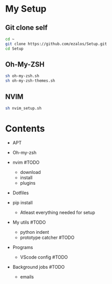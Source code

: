 # My Setup

## Git clone self
```sh
cd ~
git clone https://github.com/ezalos/Setup.git
cd Setup
```
## Oh-My-ZSH
```sh
sh oh-my-zsh.sh
sh oh-my-zsh-themes.sh
```

## NVIM
```sh
sh nvim_setup.sh
```


# Contents
 - APT

 - Oh-my-zsh

 - nvim					#TODO
   - download
   - install
   - plugins

 - Dotfiles

 - pip install
   - Atleast everything needed for setup

 - My utils				#TODO
   - python indent
   - prototype catcher	#TODO

 - Programs
   - VScode config		#TODO

 - Background jobs		#TODO
   - emails